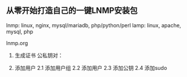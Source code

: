 ## 从零开始打造自己的一键LNMP安装包

lnmp: linux, nginx, mysql/mariadb, php/python/perl
lamp: linux, apache, mysql, php

lnmp.org


1. 生成证书
公私钥对：

2. 添加用户
2.1 添加用户组
2.2 添加用户
2.3 添加公钥
2.4 添加sudo
